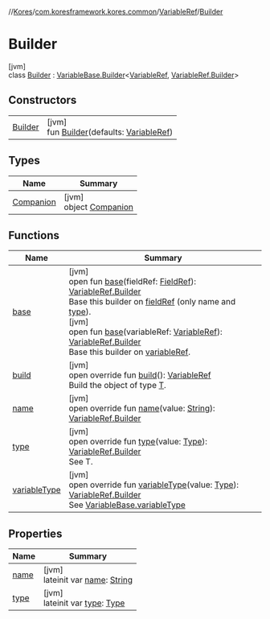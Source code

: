 //[Kores](../../../../index.md)/[com.koresframework.kores.common](../../index.md)/[VariableRef](../index.md)/[Builder](index.md)

# Builder

[jvm]\
class [Builder](index.md) : [VariableBase.Builder](../../../com.koresframework.kores.base/-variable-base/-builder/index.md)<[VariableRef](../index.md), [VariableRef.Builder](index.md)>

## Constructors

| | |
|---|---|
| [Builder](-builder.md) | [jvm]<br>fun [Builder](-builder.md)(defaults: [VariableRef](../index.md)) |

## Types

| Name | Summary |
|---|---|
| [Companion](-companion/index.md) | [jvm]<br>object [Companion](-companion/index.md) |

## Functions

| Name | Summary |
|---|---|
| [base](../../../com.koresframework.kores.base/-variable-base/-builder/base.md) | [jvm]<br>open fun [base](../../../com.koresframework.kores.base/-variable-base/-builder/base.md)(fieldRef: [FieldRef](../../-field-ref/index.md)): [VariableRef.Builder](index.md)<br>Base this builder on [fieldRef](../../../com.koresframework.kores.base/-variable-base/-builder/base.md) (only name and [type](../../../com.koresframework.kores.base/-variable-base/-builder/type.md)).<br>[jvm]<br>open fun [base](../../../com.koresframework.kores.base/-variable-base/-builder/base.md)(variableRef: [VariableRef](../index.md)): [VariableRef.Builder](index.md)<br>Base this builder on [variableRef](../../../com.koresframework.kores.base/-variable-base/-builder/base.md). |
| [build](build.md) | [jvm]<br>open override fun [build](build.md)(): [VariableRef](../index.md)<br>Build the object of type [T](../../../com.koresframework.kores.builder/-builder/index.md). |
| [name](name.md) | [jvm]<br>open override fun [name](name.md)(value: [String](https://kotlinlang.org/api/latest/jvm/stdlib/kotlin/-string/index.html)): [VariableRef.Builder](index.md) |
| [type](type.md) | [jvm]<br>open override fun [type](type.md)(value: [Type](https://docs.oracle.com/javase/8/docs/api/java/lang/reflect/Type.html)): [VariableRef.Builder](index.md)<br>See T. |
| [variableType](variable-type.md) | [jvm]<br>open override fun [variableType](variable-type.md)(value: [Type](https://docs.oracle.com/javase/8/docs/api/java/lang/reflect/Type.html)): [VariableRef.Builder](index.md)<br>See [VariableBase.variableType](../../../com.koresframework.kores.base/-variable-base/variable-type.md) |

## Properties

| Name | Summary |
|---|---|
| [name](name.md) | [jvm]<br>lateinit var [name](name.md): [String](https://kotlinlang.org/api/latest/jvm/stdlib/kotlin/-string/index.html) |
| [type](type.md) | [jvm]<br>lateinit var [type](type.md): [Type](https://docs.oracle.com/javase/8/docs/api/java/lang/reflect/Type.html) |
